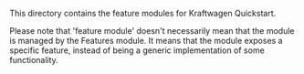 This directory contains the feature modules for Kraftwagen Quickstart.

Please note that 'feature module' doesn't necessarily mean that the module is
managed by the Features module. It means that the module exposes a specific 
feature, instead of being a generic implementation of some functionality. 